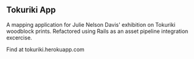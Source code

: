 ## Tokuriki App

A mapping application for Julie Nelson Davis' exhibition on Tokuriki woodblock prints. 
Refactored using Rails as an asset pipeline integration excercise. 

Find at tokuriki.herokuapp.com 